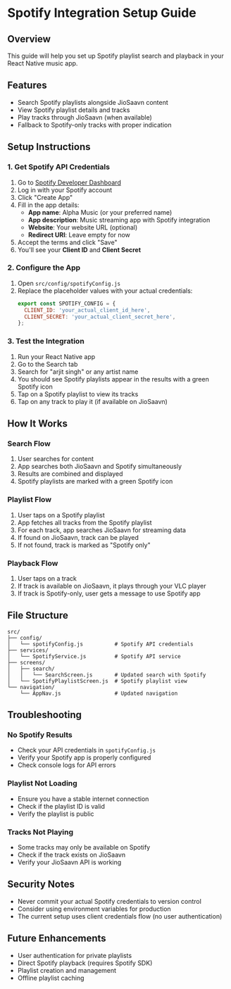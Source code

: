 # Spotify Integration Setup Guide

## Overview
This guide will help you set up Spotify playlist search and playback in your React Native music app.

## Features
- Search Spotify playlists alongside JioSaavn content
- View Spotify playlist details and tracks
- Play tracks through JioSaavn (when available)
- Fallback to Spotify-only tracks with proper indication

## Setup Instructions

### 1. Get Spotify API Credentials

1. Go to [Spotify Developer Dashboard](https://developer.spotify.com/dashboard)
2. Log in with your Spotify account
3. Click "Create App"
4. Fill in the app details:
   - **App name**: Alpha Music (or your preferred name)
   - **App description**: Music streaming app with Spotify integration
   - **Website**: Your website URL (optional)
   - **Redirect URI**: Leave empty for now
5. Accept the terms and click "Save"
6. You'll see your **Client ID** and **Client Secret**

### 2. Configure the App

1. Open `src/config/spotifyConfig.js`
2. Replace the placeholder values with your actual credentials:
   ```javascript
   export const SPOTIFY_CONFIG = {
     CLIENT_ID: 'your_actual_client_id_here',
     CLIENT_SECRET: 'your_actual_client_secret_here',
   };
   ```

### 3. Test the Integration

1. Run your React Native app
2. Go to the Search tab
3. Search for "arjit singh" or any artist name
4. You should see Spotify playlists appear in the results with a green Spotify icon
5. Tap on a Spotify playlist to view its tracks
6. Tap on any track to play it (if available on JioSaavn)

## How It Works

### Search Flow
1. User searches for content
2. App searches both JioSaavn and Spotify simultaneously
3. Results are combined and displayed
4. Spotify playlists are marked with a green Spotify icon

### Playlist Flow
1. User taps on a Spotify playlist
2. App fetches all tracks from the Spotify playlist
3. For each track, app searches JioSaavn for streaming data
4. If found on JioSaavn, track can be played
5. If not found, track is marked as "Spotify only"

### Playback Flow
1. User taps on a track
2. If track is available on JioSaavn, it plays through your VLC player
3. If track is Spotify-only, user gets a message to use Spotify app

## File Structure

```
src/
├── config/
│   └── spotifyConfig.js          # Spotify API credentials
├── services/
│   └── SpotifyService.js         # Spotify API service
├── screens/
│   ├── search/
│   │   └── SearchScreen.js       # Updated search with Spotify
│   └── SpotifyPlaylistScreen.js  # Spotify playlist view
└── navigation/
    └── AppNav.js                 # Updated navigation
```

## Troubleshooting

### No Spotify Results
- Check your API credentials in `spotifyConfig.js`
- Verify your Spotify app is properly configured
- Check console logs for API errors

### Playlist Not Loading
- Ensure you have a stable internet connection
- Check if the playlist ID is valid
- Verify the playlist is public

### Tracks Not Playing
- Some tracks may only be available on Spotify
- Check if the track exists on JioSaavn
- Verify your JioSaavn API is working

## Security Notes

- Never commit your actual Spotify credentials to version control
- Consider using environment variables for production
- The current setup uses client credentials flow (no user authentication)

## Future Enhancements

- User authentication for private playlists
- Direct Spotify playback (requires Spotify SDK)
- Playlist creation and management
- Offline playlist caching 